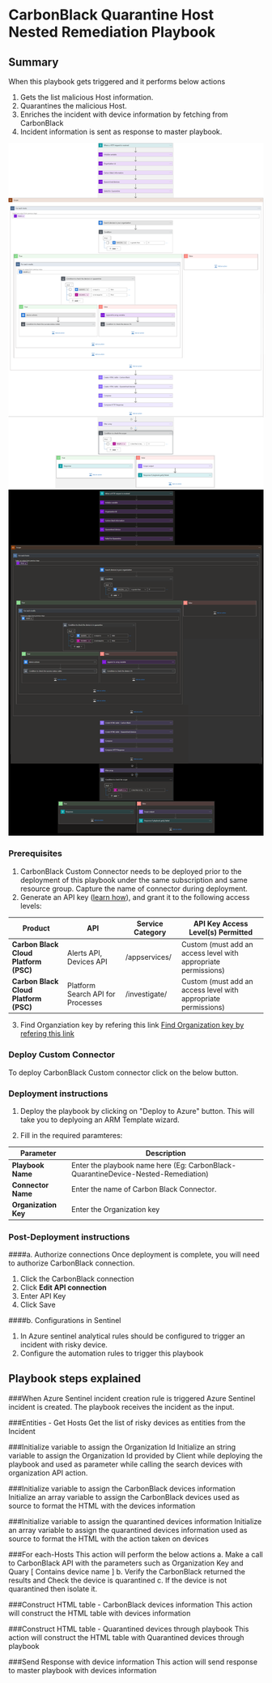 # CarbonBlack Quarantine Host Nested Remediation Playbook
 ## Summary
 When this playbook gets triggered and it performs below actions
 1. Gets the list malicious Host information.
 2. Quarantines the malicious Host.
 2. Enriches the incident with device information by fetching from CarbonBlack
 2. Incident information is sent as response to master playbook.

![CarbonBlack](./Images/PlaybookdesignerLight.png)<br>
![CarbonBlack](./Images/PlaybookdesignerDark.png)<br>

### Prerequisites 
1. CarbonBlack Custom Connector needs to be deployed prior to the deployment of this playbook under the same subscription and same resource group. Capture the name of connector during deployment.
2. Generate an API key ([learn how](https://developer.carbonblack.com/reference/carbon-black-cloud/authentication/#creating-an-api-key)), and grant it to the following access levels:

| **Product** | **API** | **Service Category** | **API Key Access Level(s) Permitted** |
| --------- | -------------- | ----------------- | ------------------------------------ |
| **Carbon Black Cloud Platform (PSC)** | Alerts API, Devices API | /appservices/ | Custom (must add an access level with appropriate permissions) |
| **Carbon Black Cloud Platform (PSC)** | Platform Search API for Processes | /investigate/ | Custom (must add an access level with appropriate permissions) |

3. Find Organziation key by refering this link [ Find Organization key by refering this link ](https://defense.conferdeploy.net/settings/connectors)

### Deploy Custom Connector

To deploy CarbonBlack Custom connector click on the below button.



### Deployment instructions 
1. Deploy the playbook by clicking on "Deploy to Azure" button. This will take you to deplyoing an ARM Template wizard.




2. Fill in the required paramteres:

|Parameter|Description|
|--------------|--------------|
|**Playbook Name**| Enter the playbook name here (Eg: CarbonBlack-QuarantineDevice-Nested-Remediation)|
|**Connector Name**|Enter the name of Carbon Black Connector.|
|**Organization Key**| Enter the Organization key|
    
### Post-Deployment instructions 
####a. Authorize connections
Once deployment is complete, you will need to authorize CarbonBlack connection.
1.	Click the CarbonBlack connection
2.  Click **Edit API connection**
3.  Enter API Key
4.  Click Save


####b. Configurations in Sentinel
1. In Azure sentinel analytical rules should be configured to trigger an incident with risky device.
2. Configure the automation rules to trigger this playbook


## Playbook steps explained

###When Azure Sentinel incident creation rule is triggered
Azure Sentinel incident is created. The playbook receives the incident as the input.

###Entities - Get Hosts
Get the list of risky devices as entities from the Incident

###Initialize variable to assign the Organization Id
Initialize an string variable to assign the Organization Id provided by Client while deploying the playbook and used as parameter while calling the search devices with organization API action.

###Initialize variable to assign the CarbonBlack devices information
Initialize an array variable to assign the CarbonBlack devices used as source to format the HTML with the devices information

###Initialize variable to assign the quarantined devices information
Initialize an array variable to assign the quarantined devices information used as source to format the HTML with the action taken on devices

###For each-Hosts
This action will perform the below actions
 a. Make a call to CarbonBlack API with the parameters such as Organization Key and Quary [ Contains device name ]
 b. Verify the CarbonBlack returned the results and Check the device is quarantined
 c. If the device is not quarantined then isolate it.

###Construct HTML table - CarbonBlack devices information
This action will construct the HTML table with devices information

###Construct HTML table - Quarantined devices through playbook
This action will construct the HTML table with Quarantined devices through playbook

###Send Response with device information
This action will send response to master playbook with devices information


